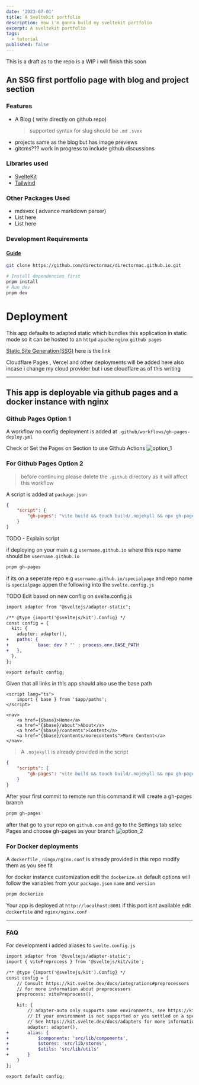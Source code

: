 ```yaml
---
date: '2023-07-01'
title: A Sveltekit portfolio
description: How i'm gonna build my sveltekit portfolio
excerpt: A sveltekit portfolio
tags:
  - tutorial
published: false
---
```


This is a draft as to the repo is a WIP i will finish this soon

## An SSG first portfolio page with blog and project section

### Features

- A Blog ( write directly on github repo)
  > supported syntax for slug should be `.md` `.svex`
- projects
  same as the blog but has image previews
- gitcms???
  work in progress to include github discussions

### Libraries used

- [ SvelteKit ]('https://kit.svelte.dev')
- [ Tailwind ](https://tailwindcss.com/)

### Other Packages Used

- mdsvex ( advance markdown parser)
- List here
- List here

### Development Requirements

#### [Guide](https://mkra.dev/scoop-windows-dev-environment)

```sh
git clone https://github.com/directormac/directormac.github.io.git

# Install dependencies first
pnpm install
# Run dev
pnpm dev
```

# Deployment

This app defaults to adapted static which bundles this application in static mode
so it can be hosted to an `httpd` `apache` `nginx` `github pages`

[Static Site Generation(SSG)](https://kit.svelte.dev/docs/adapter-static) here is the link

Cloudflare Pages , Vercel and other deployments will be added here also incase i change
my cloud provider but i use cloudflare as of this writing

---

## This app is deployable via github pages and a docker instance with nginx

### Github Pages Option 1

A workflow no config deployment is added at `.github/workflows/gh-pages-deploy.yml`

Check or Set the Pages on Section to use Github Actions
![option_1](https://github.com/directormac/directormac.github.io/assets/5866196/6122f04c-0e67-4aeb-8daa-3cf37a061a78)

### For Github Pages Option 2

> before continuing please delete the `.github` directory as it will affect this workflow

A script is added at `package.json`

```json
{
	"script": {
		"gh-pages": "vite build && touch build/.nojekyll && npx gh-pages -d build -t true"
	}
}
```

TODO - Explain script

if deploying on your main e.g `username.github.io` where this repo name should be `username.github.io`

```sh
pnpm gh-pages
```

if its on a seperate repo e.g `username.github.io/specialpage` and repo name is `specialpage`
appen the following into the `svelte.config.js`

TODO Edit based on new conflig on svelte.config.js

```diff
import adapter from "@sveltejs/adapter-static";

/** @type {import('@sveltejs/kit').Config} */
const config = {
  kit: {
    adapter: adapter(),
+   paths: {
+			base: dev ? '' : process.env.BASE_PATH
+   },
  },
};

export default config;
```

Given that all links in this app should also use the base path

```svelte
<script lang="ts">
	import { base } from '$app/paths';
</script>

<nav>
	<a href={$base}>Home</a>
	<a href="{$base}/about">About</a>
	<a href="{$base}/contents">Content</a>
	<a href="{$base}/contents/morecontents">More Content</a>
</nav>
```

> A `.nojekyll` is already provided in the script

```json
{
	"scripts": {
		"gh-pages": "vite build && touch build/.nojekyll && npx gh-pages -d build -t true"
	}
}
```

After your first commit to remote run this command it will create a gh-pages branch

```sh
pnpm gh-pages
```

after that go to your repo on `github.com` and go to the Settings tab selec Pages and choose gh-pages as your branch
![option_2](https://github.com/directormac/directormac.github.io/assets/5866196/26958862-b020-4c66-af6e-d49f1c69446e)

### For Docker deployments

A `dockerfile` , `ningx/nginx.conf` is already provided in this repo modify them as you see fit

for docker instance customization edit the `dockerize.sh` default options will follow
the variables from your `package.json` `name` and `version`

```sh
pnpm dockerize
```

Your app is deployed at `http://localhost:8001` if this port isnt available edit `dockerfile` and `nginx/nginx.conf`

---

### FAQ

For development i added aliases to `svelte.config.js`

```diff
import adapter from '@sveltejs/adapter-static';
import { vitePreprocess } from '@sveltejs/kit/vite';

/** @type {import('@sveltejs/kit').Config} */
const config = {
	// Consult https://kit.svelte.dev/docs/integrations#preprocessors
	// for more information about preprocessors
	preprocess: vitePreprocess(),

	kit: {
		// adapter-auto only supports some environments, see https://kit.svelte.dev/docs/adapter-auto for a list.
		// If your environment is not supported or you settled on a specific environment, switch out the adapter.
		// See https://kit.svelte.dev/docs/adapters for more information about adapters.
		adapter: adapter(),
+		alias: {
+			$components: 'src/lib/components',
+			$stores: 'src/lib/stores',
+			$utils: 'src/lib/utils'
+		}
	}
};

export default config;

```
